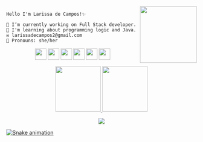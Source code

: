 
</h1> <img align="right" height="150" src="https://media.giphy.com/media/PgLLtnqHts1woXeKpy/giphy.gif"/>
<div>
  
 ```
Hello I'm Larissa de Campos!✨ 

🔭 I’m currently working on Full Stack developer.  
🌱 I'm learning about programming logic and Java.
✉ larissadecampos2@gmail.com
🦄 Pronouns: she/her

```
  
<p align="center">  

<img src="https://cdn.jsdelivr.net/gh/devicons/devicon/icons/html5/html5-original.svg" width="30" height="30"/> 
<img src="https://cdn.jsdelivr.net/gh/devicons/devicon/icons/css3/css3-original.svg" width="30" height="30"/>
<img src="https://cdn.jsdelivr.net/gh/devicons/devicon/icons/javascript/javascript-original.svg" width="30" height="30"/>
<img src="https://cdn.jsdelivr.net/gh/devicons/devicon/icons/java/java-original.svg" width="30" height="30" />
<img src="https://cdn.jsdelivr.net/gh/devicons/devicon/icons/spring/spring-original.svg" width="30" height="30"/>
<img src="https://cdn.jsdelivr.net/gh/devicons/devicon/icons/mysql/mysql-original.svg" width="30" height="30"/>

</h1>
</div>
</p>

<p align="center">  
  <a href="http://github.com/larissadecampos">
  <img height="120em" src="http://github-readme-stats.vercel.app/api?username=larissadecampos&show_icons=true&theme=dracula&include_all_commits=true&count_private=true"/>
  <img height="120em" src="https://github-readme-stats.vercel.app/api/top-langs/?username=larissadecampos&layout=compact&langs_count=16&theme=dracula"/>
</p>    
</div>


<p align="center"><img alingn="center" src="https://profile-counter.glitch.me/larissadecampos/count.svg" /></p>
                                     
 ![Snake animation](https://github.com/larissadecampos/larissadecampos/blob/output/github-contribution-grid-snake.svg)
